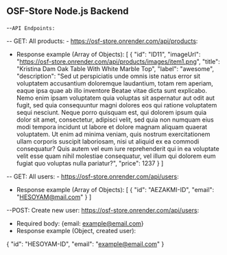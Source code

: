## OSF-Store Node.js Backend

--`API Endpoints:`

-- GET: All products: - https://osf-store.onrender.com/api/products:

- Response example (Array of Objects):
  [
  {
  "id": "ID11",
  "imageUrl": "https://osf-store.onrender.com/api/products/images/item1.png",
  "title": "Kristina Dam Oak Table With White Marble Top",
  "label": "awesome",
  "description": "Sed ut perspiciatis unde omnis iste natus error sit voluptatem accusantium doloremque laudantium, totam rem aperiam, eaque ipsa quae ab illo inventore Beatae vitae dicta sunt explicabo. Nemo enim ipsam voluptatem quia voluptas sit aspernatur aut odit aut fugit, sed quia consequuntur magni dolores eos qui ratione voluptatem sequi nesciunt. Neque porro quisquam est, qui dolorem ipsum quia dolor sit amet, consectetur, adipisci velit, sed quia non numquam eius modi tempora incidunt ut labore et dolore magnam aliquam quaerat voluptatem. Ut enim ad minima veniam, quis nostrum exercitationem ullam corporis suscipit laboriosam, nisi ut aliquid ex ea commodi consequatur? Quis autem vel eum iure reprehenderit qui in ea voluptate velit esse quam nihil molestiae consequatur, vel illum qui dolorem eum fugiat quo voluptas nulla pariatur?",
  "price": 1237
  }
  ]

-- GET: All users: - https://osf-store.onrender.com/api/users:

- Response example (Array of Objects):
  [
  {
  "id": "AEZAKMI-ID",
  "email": "HESOYAM@mail.com"
  }
  ]

--POST: Create new user: https://osf-store.onrender.com/api/users:

- Required body: {email: example@email.com}
- Response example (Object, created user):

{
"id": "HESOYAM-ID",
"email": "example@email.com"
}
